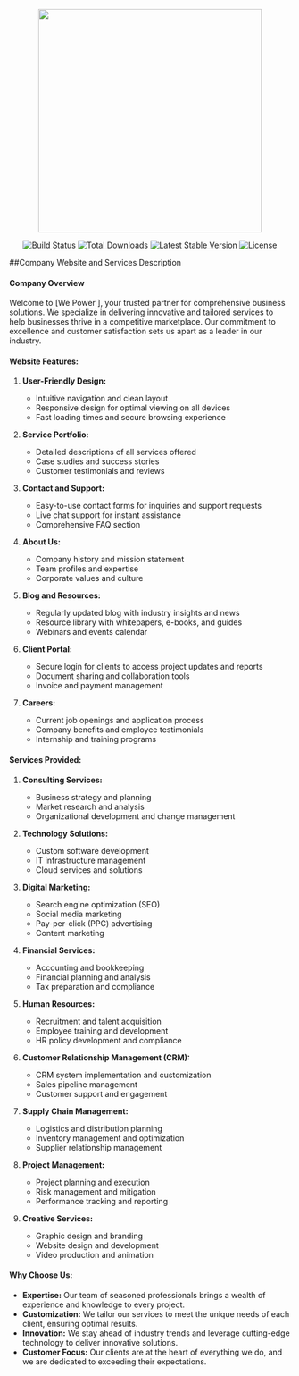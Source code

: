 <p align="center"><a href="https://laravel.com" target="_blank"><img src="https://raw.githubusercontent.com/laravel/art/master/logo-lockup/5%20SVG/2%20CMYK/1%20Full%20Color/laravel-logolockup-cmyk-red.svg" width="400"></a></p>

<p align="center">
<a href="https://travis-ci.org/laravel/framework"><img src="https://travis-ci.org/laravel/framework.svg" alt="Build Status"></a>
<a href="https://packagist.org/packages/laravel/framework"><img src="https://poser.pugx.org/laravel/framework/d/total.svg" alt="Total Downloads"></a>
<a href="https://packagist.org/packages/laravel/framework"><img src="https://poser.pugx.org/laravel/framework/v/stable.svg" alt="Latest Stable Version"></a>
<a href="https://packagist.org/packages/laravel/framework"><img src="https://poser.pugx.org/laravel/framework/license.svg" alt="License"></a>
</p>
##Company Website and Services Description

#### Company Overview
Welcome to [We Power ], your trusted partner for comprehensive business solutions. We specialize in delivering innovative and tailored services to help businesses thrive in a competitive marketplace. Our commitment to excellence and customer satisfaction sets us apart as a leader in our industry.

#### Website Features:
1. **User-Friendly Design:**
   - Intuitive navigation and clean layout
   - Responsive design for optimal viewing on all devices
   - Fast loading times and secure browsing experience

2. **Service Portfolio:**
   - Detailed descriptions of all services offered
   - Case studies and success stories
   - Customer testimonials and reviews

3. **Contact and Support:**
   - Easy-to-use contact forms for inquiries and support requests
   - Live chat support for instant assistance
   - Comprehensive FAQ section

4. **About Us:**
   - Company history and mission statement
   - Team profiles and expertise
   - Corporate values and culture

5. **Blog and Resources:**
   - Regularly updated blog with industry insights and news
   - Resource library with whitepapers, e-books, and guides
   - Webinars and events calendar

6. **Client Portal:**
   - Secure login for clients to access project updates and reports
   - Document sharing and collaboration tools
   - Invoice and payment management

7. **Careers:**
   - Current job openings and application process
   - Company benefits and employee testimonials
   - Internship and training programs

#### Services Provided:

1. **Consulting Services:**
   - Business strategy and planning
   - Market research and analysis
   - Organizational development and change management

2. **Technology Solutions:**
   - Custom software development
   - IT infrastructure management
   - Cloud services and solutions

3. **Digital Marketing:**
   - Search engine optimization (SEO)
   - Social media marketing
   - Pay-per-click (PPC) advertising
   - Content marketing

4. **Financial Services:**
   - Accounting and bookkeeping
   - Financial planning and analysis
   - Tax preparation and compliance

5. **Human Resources:**
   - Recruitment and talent acquisition
   - Employee training and development
   - HR policy development and compliance

6. **Customer Relationship Management (CRM):**
   - CRM system implementation and customization
   - Sales pipeline management
   - Customer support and engagement

7. **Supply Chain Management:**
   - Logistics and distribution planning
   - Inventory management and optimization
   - Supplier relationship management

8. **Project Management:**
   - Project planning and execution
   - Risk management and mitigation
   - Performance tracking and reporting

9. **Creative Services:**
   - Graphic design and branding
   - Website design and development
   - Video production and animation

#### Why Choose Us:
- **Expertise:** Our team of seasoned professionals brings a wealth of experience and knowledge to every project.
- **Customization:** We tailor our services to meet the unique needs of each client, ensuring optimal results.
- **Innovation:** We stay ahead of industry trends and leverage cutting-edge technology to deliver innovative solutions.
- **Customer Focus:** Our clients are at the heart of everything we do, and we are dedicated to exceeding their expectations.


